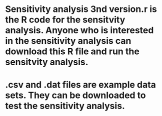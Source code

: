 # Sensitivity analysis 3nd version.r is the R code for the sensitvity analysis. Anyone who is interested in the sensitivity analysis can download this R file and run the sensitvity analysis.
# .csv and .dat files are example data sets. They can be downloaded to test the sensitivity analysis.
